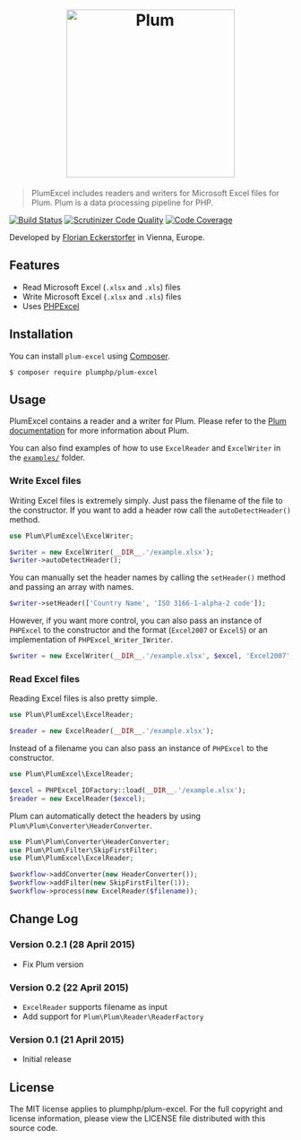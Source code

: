 <h1 align="center">
    <img src="http://cdn.florian.ec/plum-logo.svg" alt="Plum" width="300">
</h1>

> PlumExcel includes readers and writers for Microsoft Excel files for Plum.  Plum is a data processing pipeline for
PHP.

[![Build Status](https://img.shields.io/travis/plumphp/plum-excel.svg?style=flat)](https://travis-ci.org/plumphp/plum-excel)
[![Scrutinizer Code Quality](https://img.shields.io/scrutinizer/g/plumphp/plum-excel.svg?style=flat)](https://scrutinizer-ci.com/g/plumphp/plum-excel/?branch=master)
[![Code Coverage](https://img.shields.io/scrutinizer/coverage/g/plumphp/plum-excel.svg?style=flat)](https://scrutinizer-ci.com/g/plumphp/plum-excel/?branch=master)

Developed by [Florian Eckerstorfer](https://florian.ec) in Vienna, Europe.


Features
-------

- Read Microsoft Excel (`.xlsx` and `.xls`) files
- Write Microsoft Excel (`.xlsx` and `.xls`) files
- Uses [PHPExcel](https://github.com/PHPOffice/PHPExcel)


Installation
------------

You can install `plum-excel` using [Composer](http://getcomposer.org).

```shell
$ composer require plumphp/plum-excel
```


Usage
-----

PlumExcel contains a reader and a writer for Plum. Please refer to the
[Plum documentation](https://github.com/plumphp/plum/blob/master/docs/index.md) for more information about Plum.

You can also find examples of how to use `ExcelReader` and `ExcelWriter` in the
[`examples/`](https://github.com/plumphp/plum-excel/tree/master/examples) folder.

### Write Excel files

Writing Excel files is extremely simply. Just pass the filename of the file to the constructor. If you want to add
a header row call the `autoDetectHeader()` method.

```php
use Plum\PlumExcel\ExcelWriter;

$writer = new ExcelWriter(__DIR__.'/example.xlsx');
$writer->autoDetectHeader();
```

You can manually set the header names by calling the `setHeader()`  method and passing an array with names.

```php
$writer->setHeader(['Country Name', 'ISO 3166-1-alpha-2 code']);
```

However, if you want more control, you can also pass an instance of `PHPExcel` to the constructor and the format
(`Excel2007` or `Excel5`) or an implementation of `PHPExcel_Writer_IWriter`.

```php
$writer = new ExcelWriter(__DIR__.'/example.xlsx', $excel, 'Excel2007', $writer);
```

### Read Excel files

Reading Excel files is also pretty simple.

```php
use Plum\PlumExcel\ExcelReader;

$reader = new ExcelReader(__DIR__.'/example.xlsx');
```

Instead of a filename you can also pass an instance of `PHPExcel` to the constructor.

```php
use Plum\PlumExcel\ExcelReader;

$excel = PHPExcel_IOFactory::load(__DIR__.'/example.xlsx');
$reader = new ExcelReader($excel);
```

Plum can automatically detect the headers by using `Plum\Plum\Converter\HeaderConverter`.

```php
use Plum\Plum\Converter\HeaderConverter;
use Plum\Plum\Filter\SkipFirstFilter;
use Plum\PlumExcel\ExcelReader;

$workflow->addConverter(new HeaderConverter());
$workflow->addFilter(new SkipFirstFilter(1));
$workflow->process(new ExcelReader($filename));
```


Change Log
----------

### Version 0.2.1 (28 April 2015)

- Fix Plum version

### Version 0.2 (22 April 2015)

- `ExcelReader` supports filename as input
- Add support for `Plum\Plum\Reader\ReaderFactory`

### Version 0.1 (21 April 2015)

- Initial release


License
-------

The MIT license applies to plumphp/plum-excel. For the full copyright and license information,
please view the LICENSE file distributed with this source code.
